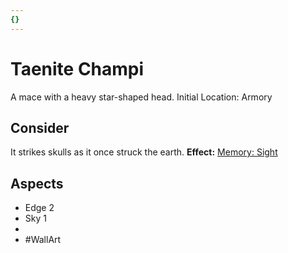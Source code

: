 ```yaml
---
{}
---
```

# Taenite Champi
A mace with a heavy star-shaped head.
Initial Location: Armory
## Consider
It strikes skulls as it once struck the earth.
**Effect:** [Memory: Sight](https://uadaf.theevilroot.xyz/rowenarium/elements/mem.sight)
## Aspects
- Edge 2
- Sky 1
-  
- #WallArt